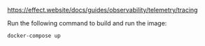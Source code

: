 https://effect.website/docs/guides/observability/telemetry/tracing

Run the following command to build and run the image:

```bash
docker-compose up
```